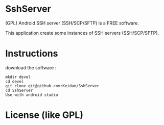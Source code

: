 SshServer
===

(GPL) Android SSH server (SSH/SCP/SFTP) is a FREE software.

This application create some instances of SSH servers (SSH/SCP/SFTP).



Instructions
============


download the software :

	mkdir devel
	cd devel
	git clone git@github.com:Keidan/SshServer
	cd SshServer
 	Use with android studio

License (like GPL)
==================
